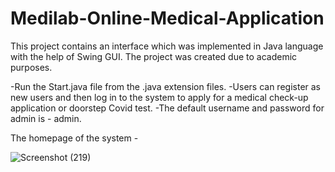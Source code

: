 # Medilab-Online-Medical-Application
This project contains an interface which was implemented in Java language with the help of Swing GUI.
The project was created due to academic purposes.

-Run the Start.java file from the .java extension files.
-Users can register as new users and then log in to the system to apply for a medical check-up application or doorstep Covid test.
-The default username and password for admin is - admin.

The homepage of the system - 

![Screenshot (219)](https://user-images.githubusercontent.com/115401989/211185874-8f2e3dbd-7bb0-4897-a54c-f10d32b9f4be.png)
